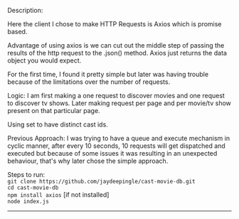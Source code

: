 Description:

Here the client I chose to make HTTP Requests is Axios which is promise based.

Advantage of using axios is we can cut out the middle step of passing the 
results of the http request to the .json() method. Axios just returns the data object you would expect.

For the first time, I found it pretty simple but later was having trouble because
of the limitations over the number of requests.

Logic:
I am first making a one request to discover movies and one request to discover tv shows.
Later making request per page and per movie/tv show present on that particular page.

Using set to have distinct cast ids.

Previous Approach: 
I was trying to have a queue and execute mechanism in cyclic manner, after every 10 seconds, 
10 requests will get dispatched and executed but because of some issues it was resulting in an unexpected
behaviour, that's why later chose the simple approach.

Steps to run: <br />
```git clone https://github.com/jaydeepingle/cast-movie-db.git``` <br />
```cd cast-movie-db``` <br />
```npm install axios``` [if not installed] <br />
```node index.js```

----------------------------------------------------------------------------------------